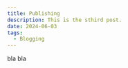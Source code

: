 ```yaml
---
title: Publishing
description: This is the sthird post.
date: 2024-06-03
tags:
  - Blogging
---
```


bla bla